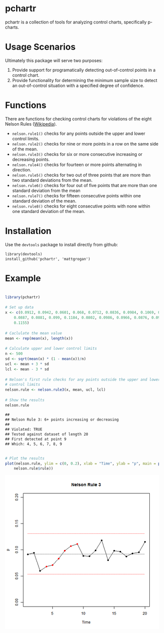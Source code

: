pchartr
=======

pchartr is a collection of tools for analyzing control charts, specifically p-charts.

Usage Scenarios
===============

Ultimately this package will serve two purposes:  

1. Provide support for programatically detecting out-of-control points in a control chart.  
2. Provide functionality for determining the minimum sample size to detect an out-of-control situation with a specified degree of confidence.  

Functions
=========

There are functions for checking control charts for violations of the eight Nelson Rules ([Wikipedia](http://en.wikipedia.org/wiki/Nelson_rules)).


* `nelson.rule1()` checks for any points outside the upper and lower control limits.
* `nelson.rule2()` checks for nine or more points in a row on the same side of the mean.
* `nelson.rule3()` checks for six or more consecutive increasing or decreasing points.
* `nelson.rule4()` checks for fourteen or more points alternating in direction.
* `nelson.rule5()` checks for two out of three points that are more than two standard deviations from the mean.
* `nelson.rule6()` checks for four out of five points that are more than one standard deviation from the mean
* `nelson.rule7()` checks for fifteen consecutive points within one standard deviation of the mean.
* `nelson.rule8()` checks for eight consecutive points with none within one standard deviation of the mean.

Installation
============

Use the `devtools` package to install directly from github:

```
library(devtools)
install_github('pchartr', 'mattgrogan')
```

Example
=======


```r

library(pchartr)

# Set up data
x <- c(0.0912, 0.0942, 0.0601, 0.068, 0.0712, 0.0836, 0.0984, 0.1069, 0.1114, 
    0.0887, 0.0881, 0.099, 0.1184, 0.0802, 0.0986, 0.0966, 0.0876, 0.0933, 0.0954, 
    0.1155)

# Caclulate the mean value
mean <- rep(mean(x), length(x))

# Calculate upper and lower control limits
n <- 500
sd <- sqrt(mean(x) * (1 - mean(x))/n)
ucl <- mean + 3 * sd
lcl <- mean - 3 * sd

# Nelson's first rule checks for any points outside the upper and lower
# control limits
nelson.rule <- nelson.rule3(x, mean, ucl, lcl)

# Show the results
nelson.rule
```

```
## 
## Nelson Rule 3: 6+ points increasing or decreasing
## 
## Violated: TRUE
## Tested against dataset of length 20
## First detected at point 9
## Which: 4, 5, 6, 7, 8, 9
```

```r

# Plot the results
plot(nelson.rule, ylim = c(0, 0.2), xlab = "Time", ylab = "p", main = paste("Nelson Rule", 
    nelson.rule$rule))
```

![plot of chunk unnamed-chunk-1](figure/unnamed-chunk-1.png) 

